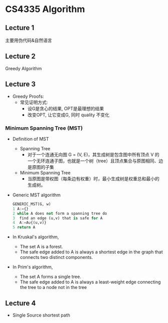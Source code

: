 # CS4335 Algorithm

## Lecture 1

主要用伪代码&自然语言

## Lecture 2

Greedy Algorithm

## Lecture 3

- Greedy Proofs:
  - 常见证明方式:
    - 设G是贪心的结果, OPT是最理想的结果
    - 改变OPT, 让它变成G, 同时 quality 不变化

### Minimum Spanning Tree (MST)

- Definition of MST
  - Spanning Tree
    - 对于一个连通无向图 G = (V, E)，其生成树是包含图中所有顶点 V 的一个无环连通子图，也就是一个树（tree）且顶点集合与原图相同、边是原图的子集
  - Minimum Spanning Tree
    - 当原图是带权图（每条边有权重）时，最小生成树是权重总和最小的生成树。
- Generic MST algorithm

    ```python
    GENERIC_MST(G, w)
    1 A:={}
    2 while A does not form a spanning tree do
    3  find an edge (u,v) that is safe for A
    4  A:=A∪{(u,v)}
    5 return A
    ```

- In Kruskal's algorithm,
  - The set A is a forest.
  - The safe edge added to A is always a shortest edge in the graph that connects two distinct components.

- In Prim's algorithm,
  - The set A forms a single tree.
  - The safe edge added to A is always a least-weight edge connecting the tree to a node not in the tree

## Lecture 4

- Single Source shortest path
